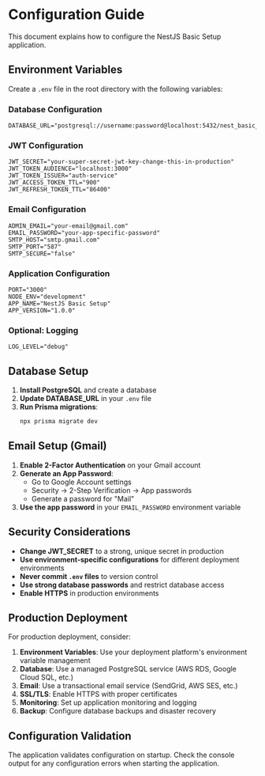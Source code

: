 # Configuration Guide

This document explains how to configure the NestJS Basic Setup application.

## Environment Variables

Create a `.env` file in the root directory with the following variables:

### Database Configuration
```env
DATABASE_URL="postgresql://username:password@localhost:5432/nest_basic_setup"
```

### JWT Configuration
```env
JWT_SECRET="your-super-secret-jwt-key-change-this-in-production"
JWT_TOKEN_AUDIENCE="localhost:3000"
JWT_TOKEN_ISSUER="auth-service"
JWT_ACCESS_TOKEN_TTL="900"
JWT_REFRESH_TOKEN_TTL="86400"
```

### Email Configuration
```env
ADMIN_EMAIL="your-email@gmail.com"
EMAIL_PASSWORD="your-app-specific-password"
SMTP_HOST="smtp.gmail.com"
SMTP_PORT="587"
SMTP_SECURE="false"
```

### Application Configuration
```env
PORT="3000"
NODE_ENV="development"
APP_NAME="NestJS Basic Setup"
APP_VERSION="1.0.0"
```

### Optional: Logging
```env
LOG_LEVEL="debug"
```

## Database Setup

1. **Install PostgreSQL** and create a database
2. **Update DATABASE_URL** in your `.env` file
3. **Run Prisma migrations**:
   ```bash
   npx prisma migrate dev
   ```

## Email Setup (Gmail)

1. **Enable 2-Factor Authentication** on your Gmail account
2. **Generate an App Password**:
   - Go to Google Account settings
   - Security → 2-Step Verification → App passwords
   - Generate a password for "Mail"
3. **Use the app password** in your `EMAIL_PASSWORD` environment variable

## Security Considerations

- **Change JWT_SECRET** to a strong, unique secret in production
- **Use environment-specific configurations** for different deployment environments
- **Never commit `.env` files** to version control
- **Use strong database passwords** and restrict database access
- **Enable HTTPS** in production environments

## Production Deployment

For production deployment, consider:

1. **Environment Variables**: Use your deployment platform's environment variable management
2. **Database**: Use a managed PostgreSQL service (AWS RDS, Google Cloud SQL, etc.)
3. **Email**: Use a transactional email service (SendGrid, AWS SES, etc.)
4. **SSL/TLS**: Enable HTTPS with proper certificates
5. **Monitoring**: Set up application monitoring and logging
6. **Backup**: Configure database backups and disaster recovery

## Configuration Validation

The application validates configuration on startup. Check the console output for any configuration errors when starting the application. 